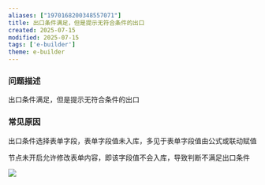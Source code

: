 ```yaml
---
aliases: ["1970168200348557071"]
title: 出口条件满足，但是提示无符合条件的出口
created: 2025-07-15
modified: 2025-07-15
tags: ['e-builder']
theme: e-builder
---
```


### 问题描述

出口条件满足，但是提示无符合条件的出口

### 常见原因

出口条件选择表单字段，表单字段值未入库，多见于表单字段值由公式或联动赋值

节点未开启允许修改表单内容，即该字段值不会入库，导致判断不满足出口条件

![](fc89dfdc9f4e82733875a623128bae25.jpg)
